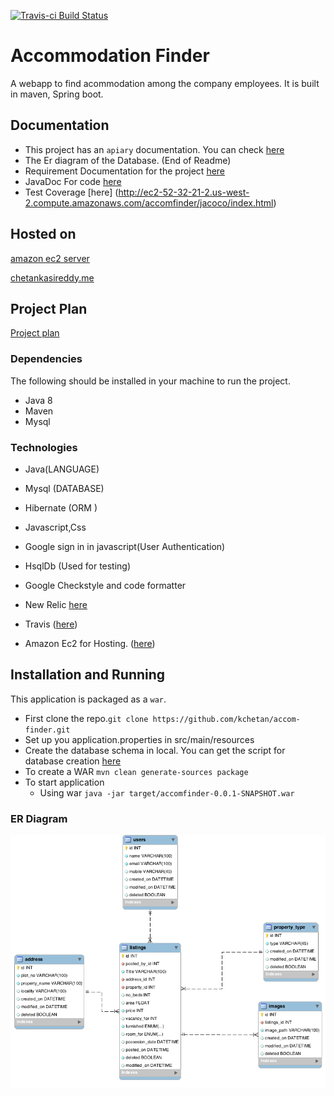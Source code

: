 [![Travis-ci Build Status](https://travis-ci.org/kchetan/accom-finder.svg?branch=master)](https://travis-ci.org/kchetan/accom-finder)
# Accommodation Finder
A webapp to find acommodation among the company employees. It is built in maven, Spring boot.

## Documentation

* This project has an `apiary` documentation. You can check [here](http://docs.accommodationfinder.apiary.io)
* The Er diagram of the Database. (End of Readme)
* Requirement Documentation for the project [here](https://drive.google.com/file/d/0BxNLMpY0NND3SXZlZTNldjdGaXc/view?usp=sharing)
* JavaDoc For code [here](http://ec2-52-32-21-2.us-west-2.compute.amazonaws.com/accomfinder/javadoc/index.html)
* Test Coverage [here] (http://ec2-52-32-21-2.us-west-2.compute.amazonaws.com/accomfinder/jacoco/index.html)


## Hosted on

 [amazon ec2 server](http://ec2-52-32-21-2.us-west-2.compute.amazonaws.com/accomfinder)
 
 [chetankasireddy.me](http://chetankasireddy.me/accomfinder/)

## Project Plan

  [Project plan](https://docs.google.com/a/practo.com/spreadsheets/d/1-AENyGqzP8uD_YZSTLBkqmftwDEM1vkPPhKkhF_Bm0I/edit?usp=sharing)
  
### Dependencies
The following should be installed in your machine to run the project.
* Java 8
* Maven
* Mysql

### Technologies
* Java(LANGUAGE)
* Mysql (DATABASE)
* Hibernate (ORM )
* Javascript,Css
* Google sign in in javascript(User Authentication)
* HsqlDb (Used for testing)
* Google Checkstyle and code formatter
* New Relic [here](https://rpm.newrelic.com/accounts/1410169/applications/22261596)
	
* Travis ([here](https://travis-ci.org/kchetan/accom-finder))
* Amazon Ec2 for Hosting. ([here](http://ec2-52-32-21-2.us-west-2.compute.amazonaws.com/accomfinder))

## Installation and Running
This application is packaged as a `war`.
* First clone the repo.`git clone https://github.com/kchetan/accom-finder.git`
* Set up you application.properties in src/main/resources
* Create the database schema in local. You can get the script for database creation [here](https://github.com/kchetan/accom-finder/blob/master/documentation_files/script.sql)
*  To create a WAR
	`mvn clean generate-sources package`
* To start application
	- Using war  `java -jar target/accomfinder-0.0.1-SNAPSHOT.war`
	


### ER Diagram
![ER Diagram](https://raw.githubusercontent.com/kchetan/accom-finder/master/documentation_files/accommodation_erdiagram.png)


